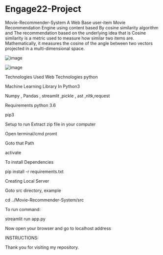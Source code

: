 # Engage22-Project
Movie-Recommender-System
A Web Base user-item Movie Recommendation Engine using content based By cosine similarity algorithm and The recommendation based on the underlying idea that is Cosine similarity is a metric used to measure how similar two items are. Mathematically, it measures the cosine of the angle between two vectors projected in a multi-dimensional space. 



![image](https://user-images.githubusercontent.com/92862567/170820787-6dcf34b3-9526-46d6-8d95-81b14ca41c68.png)


![image](https://user-images.githubusercontent.com/92862567/170820833-ec6e2927-7673-4a2e-8480-486e5b8845b4.png)


Technologies Used
Web Technologies
python 

Machine Learning Library In Python3

Numpy , Pandas , streamlit ,pickle , ast ,nltk,request


Requirements
python 3.6

pip3


Setup to run
Extract zip file in your computer

Open terminal/cmd promt

Goto that Path


activate

To install Dependencies

pip install -r requirements.txt

Creating Local Server

Goto src directory, example

cd ../Movie-Recommender-System/src

To run command:

streamlit run app.py 

Now open your browser and go to localhost address

INSTRUCTIONS:

Thank you for visiting my repository.
